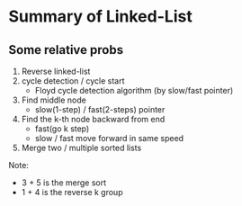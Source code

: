 # Summary of Linked-List

## Some relative probs

1. Reverse linked-list
2. cycle detection / cycle start
    - Floyd cycle detection algorithm (by slow/fast pointer)
3. Find middle node
    - slow(1-step) / fast(2-steps) pointer 
4. Find the k-th node backward from end
    - fast(go k step)
    - slow / fast move forward in same speed
5. Merge two / multiple sorted lists

Note:
- 3 + 5 is the merge sort
- 1 + 4 is the reverse k group 

